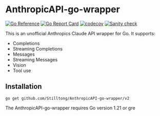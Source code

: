 # AnthropicAPI-go-wrapper

[![Go Reference](https://pkg.go.dev/badge/github.com/Stilltong/AnthropicAPI-go-wrapper/v2.svg)](https://pkg.go.dev/github.com/Stilltong/AnthropicAPI-go-wrapper/v2)
[![Go Report Card](https://goreportcard.com/badge/github.com/Stilltong/AnthropicAPI-go-wrapper/v2)](https://goreportcard.com/report/github.com/Stilltong/AnthropicAPI-go-wrapper/v2)
[![codecov](https://codecov.io/gh/Stilltong/AnthropicAPI-go-wrapper/graph/badge.svg?token=O6JSAOZORX)](https://codecov.io/gh/Stilltong/AnthropicAPI-go-wrapper)
[![Sanity check](https://github.com/Stilltong/AnthropicAPI-go-wrapper/actions/workflows/pr.yml/badge.svg)](https://github.com/Stilltong/AnthropicAPI-go-wrapper/actions/workflows/pr.yml)

This is an unofficial Anthropics Claude API wrapper for Go. It supports:

- Completions
- Streaming Completions
- Messages
- Streaming Messages
- Vision
- Tool use

## Installation

```
go get github.com/Stilltong/AnthropicAPI-go-wrapper/v2
```

The AnthropicAPI-go-wrapper requires Go version 1.21 or gre